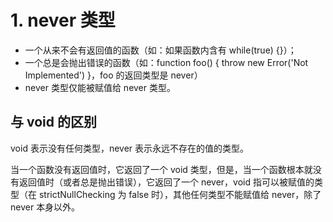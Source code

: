 
# 1. never 类型
* 一个从来不会有返回值的函数（如：如果函数内含有 while(true) {}）；   
* 一个总是会抛出错误的函数（如：function foo() { throw new Error('Not Implemented') }，foo 的返回类型是 never）   
* never 类型仅能被赋值给 never 类型。     

## 与 void 的区别
void 表示没有任何类型，never 表示永远不存在的值的类型。

当一个函数没有返回值时，它返回了一个 void 类型，但是，当一个函数根本就没有返回值时（或者总是抛出错误），它返回了一个 never，void 指可以被赋值的类型（在 strictNullChecking 为 false 时），其他任何类型不能赋值给 never，除了 never 本身以外。    




